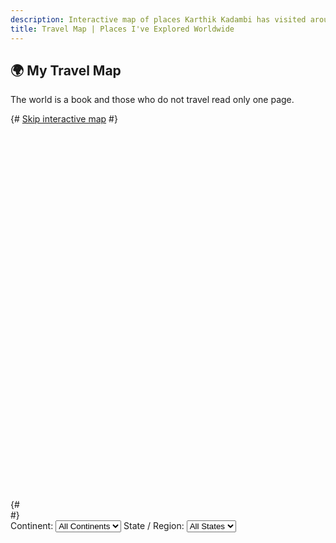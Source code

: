 ```yaml
---
description: Interactive map of places Karthik Kadambi has visited around the world.
title: Travel Map | Places I've Explored Worldwide
---
```

<section class="section-inset">
    <h1 class="header-branding">🌍 My Travel Map</h1>
    <p>The world is a book and those who do not travel read only one page.</p>
</section>
{# <a href="#after-map" class="skip-map">Skip interactive map</a> #}
<div id="map" style="height: 600px; border-radius: 8px;"></div>
{# <div id="after-map" tabindex="-1"></div> #}
<form>
    <label for="continentFilter">Continent:</label>
    <select id="continentFilter">
        <option value="all">All Continents</option>
    </select>
    <label for="stateFilter">State / Region:</label>
    <select id="stateFilter">
        <option value="all">All States</option>
    </select>
</form>

<script src="https://unpkg.com/leaflet/dist/leaflet.js"></script>
<link rel="stylesheet" href="https://unpkg.com/leaflet/dist/leaflet.css" />
<style>
    .leaflet-control-zoom a,
.leaflet-control-layers-toggle {
  width: 48px !important;
  height: 48px !important;
  line-height: 48px !important;
  font-size: 1.2rem !important;
}

.leaflet-control {
  margin: 8px !important;
}

.leaflet-bar a {
  padding: 8px !important;
}

.skip-map {
  position: absolute;
  left: -9999px;
}
.skip-map:focus {
  left: 8px;
  top: 8px;
  background: #000;
  color: #fff;
  padding: 4px 8px;
  border-radius: 4px;
  z-index: 1000;
}

.leaflet-popup-close-button {
  width: 36px;
  height: 36px;
  font-size: 1.2rem;
}
</style>

<script>
    const places = {{ travel | dump | safe }};
    const map = L.map('map').setView([20, 0], 2);

    L.tileLayer('https://tile.openstreetmap.org/{z}/{x}/{y}.png', {
        maxZoom: 19,
        detectRetina: true,
        attribution: '&copy; OpenStreetMap contributors'
    }).addTo(map);

    const continentFilter = document.getElementById('continentFilter');
    const stateFilter = document.getElementById('stateFilter');

    // 🗺️ Build unique continent list
    const continents = [...new Set(places.map(p => p.continent))].sort();
    continents.forEach(cont => {
        const opt = document.createElement('option');
        opt.value = cont;
        opt.textContent = cont;
        continentFilter.appendChild(opt);
    });

    // 🧭 Build state list (will be filtered dynamically)
    function updateStateOptions(selectedContinent) {
        stateFilter.innerHTML = '<option value="all">All States / Regions</option>';
        const filtered = selectedContinent === 'all'
            ? places
            : places.filter(p => p.continent === selectedContinent);

        const states = [...new Set(filtered
            .map(p => p.state || p.country)
            .filter(Boolean)
        )].sort();

        states.forEach(s => {
            const opt = document.createElement('option');
            opt.value = s;
            opt.textContent = s;
            stateFilter.appendChild(opt);
        });
    }

    updateStateOptions('all'); // initial

    function updateMarkers() {
        const continent = continentFilter.value;
        const region = stateFilter.value;

        // Clear markers
        map.eachLayer(layer => {
            if (layer instanceof L.Marker) map.removeLayer(layer);
        });

        // Filter & add markers
        const filtered = places.filter(p =>
            (continent === 'all' || p.continent === continent) &&
            (region === 'all' || p.state === region || p.country === region)
        );

        filtered.forEach(p => {
            L.marker([p.lat, p.lng])
                .addTo(map)
                .bindPopup(`<strong>${p.name}</strong><br>${p.state || p.country || ''}`);
        });

        // 🧭 Auto-zoom behavior
        if (region !== 'all') {
            // Zoom to selected state or country
            const regionPoints = places.filter(p =>
                p.state === region || p.country === region
            );

            if (regionPoints.length > 0) {
                const bounds = L.latLngBounds(regionPoints.map(p => [p.lat, p.lng]));
                map.fitBounds(bounds, { padding: [50, 50] });
            }
        } else if (continent !== 'all') {
            // Zoom to continent
            if (continent === 'Asia') {
                map.setView([15, 90], 4);
            } else if (continent === 'North America') {
                map.setView([37, -95], 3);
            } else {
                const contPoints = places.filter(p => p.continent === continent);
                const bounds = L.latLngBounds(contPoints.map(p => [p.lat, p.lng]));
                map.fitBounds(bounds, { padding: [50, 50] });
            }
        } else {
            // Global view
            map.setView([20, 0], 2);
        }
    }

    // 🌍 Handle continent change
    continentFilter.addEventListener('change', e => {
        updateStateOptions(e.target.value);
        updateMarkers();
    });

    // 🏙️ Handle state change
    stateFilter.addEventListener('change', updateMarkers);

    // Run once on load
    updateMarkers();

    map.on('load', () => {
  document.querySelector('.leaflet-control-zoom-in')?.setAttribute('aria-label', 'Zoom in');
  document.querySelector('.leaflet-control-zoom-out')?.setAttribute('aria-label', 'Zoom out');
  document.querySelector('.leaflet-control-attribution')?.setAttribute('aria-hidden', 'true');
});
// Hide non-interactive map layers from screen readers
map.whenReady(() => {
  // Hide non-interactive panes from assistive tech
  const hiddenSelectors = [
    '.leaflet-tile-pane',
    '.leaflet-shadow-pane',
    '.leaflet-overlay-pane',
    '.leaflet-tooltip-pane'
  ];
  hiddenSelectors.forEach(sel => {
    document.querySelectorAll(sel).forEach(el => {
      el.setAttribute('aria-hidden', 'true');
      el.setAttribute('role', 'presentation');
    });
  });

  // 🧩 Fix for the failing element: markers
  document.querySelectorAll('img.leaflet-marker-icon').forEach(img => {
    img.setAttribute('alt', '');
    img.setAttribute('aria-hidden', 'true');
    img.removeAttribute('tabindex'); // prevent keyboard focus
    img.setAttribute('role', 'presentation');
  });

  // Label zoom buttons (optional a11y improvement)
  document.querySelector('.leaflet-control-zoom-in')?.setAttribute('aria-label', 'Zoom in');
  document.querySelector('.leaflet-control-zoom-out')?.setAttribute('aria-label', 'Zoom out');
});
</script>